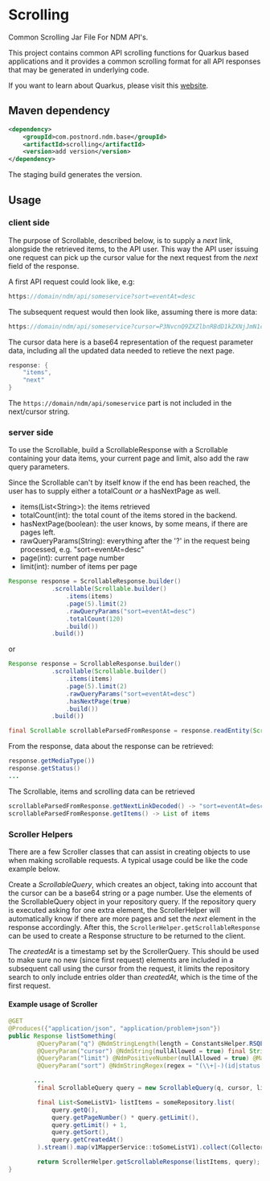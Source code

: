 # Scrolling

Common Scrolling Jar File For NDM API's.

This project contains common API scrolling functions for Quarkus based
applications and it provides a common scrolling format for all API responses
that may be generated in underlying code.

If you want to learn about Quarkus, please visit this [website](
https://quarkus.io).

## Maven dependency

```xml
<dependency>
    <groupId>com.postnord.ndm.base</groupId>
    <artifactId>scrolling</artifactId>
    <version>add version</version>
</dependency>
```

The staging build generates the version.

## Usage

### client side

The purpose of Scrollable, described below, is to supply a _*next*_ link,
alongside the retrieved items, to the API user. This way the API user issuing
one request can pick up the cursor value for the next request from the _*next*_
field of the response.

A first API request could look like, e.g:

```java
https://domain/ndm/api/someservice?sort=eventAt=desc
```

The subsequent request would then look like, assuming there is more data:

```java
https://domain/ndm/api/someservice?cursor=P3NvcnQ9ZXZlbnRBdD1kZXNjJmN1cnNvcj02JnBhZ2Vfc2l6ZT0y
```

The cursor data here is a base64 representation of the request parameter data,
including all the updated data needed to retieve the next page.

```java
response: {
    "items",
    "next"
}
```

The `https://domain/ndm/api/someservice` part is not included in the next/cursor
string.

### server side

To use the Scrollable, build a ScrollableResponse with a Scrollable containing
your data items, your current page and limit, also add the raw query parameters.

Since the Scrollable can't by itself know if the end has been reached, the user
has to supply either a totalCount _*or*_ a hasNextPage as well.

- items(List\<String\>): the items retrieved
- totalCount(int): the total count of the items stored in the backend.
- hasNextPage(boolean): the user knows, by some means, if there are pages left.
- rawQueryParams(String): everything after the '?' in the request being
  processed, e.g. "sort=eventAt=desc"
- page(int): current page number
- limit(int): number of items per page

```java
Response response = ScrollableResponse.builder()
            .scrollable(Scrollable.builder()
                .items(items)
                .page(5).limit(2)
                .rawQueryParams("sort=eventAt=desc")
                .totalCount(120)
                .build())
            .build())
```

or

```java
Response response = ScrollableResponse.builder()
            .scrollable(Scrollable.builder()
                .items(items)
                .page(5).limit(2)
                .rawQueryParams("sort=eventAt=desc")
                .hasNextPage(true)
                .build())
            .build())
```

```java
final Scrollable scrollableParsedFromResponse = response.readEntity(Scrollable.class);
```

From the response, data about the response can be retrieved:

```java
response.getMediaType())
response.getStatus()
...
```

The Scrollable, items and scrolling data can be retrieved

```java
scrollableParsedFromResponse.getNextLinkDecoded() -> "sort=eventAt=desc&cursor=6&limit=2"
scrollableParsedFromResponse.getItems() -> List of items
```

### Scroller Helpers

There are a few Scroller classes that can assist in creating objects to use
when making scrollable requests. A typical usage could be like the code example
below.

Create a _*ScrollableQuery*_, which creates an object, taking into account
that the cursor can be a base64 string or a page number. Use the elements of
the ScrollableQuery object in your repository query.
If the repository query is executed asking for one extra element,
the ScrollerHelper will automatically know if there are more pages and set
the _*next*_ element in the response accordingly.
After this, the `ScrollerHelper.getScrollableResponse` can be used to
create a Response structure to be returned to the client.

The _*createdAt*_ is a timestamp set by the ScrollerQuery.
This should be used to make sure no new (since first request) elements are
included in a subsequent call using the cursor from the request, it limits
the repository search to only include entries older than _*createdAt*_,
which is the time of the first request.

#### Example usage of Scroller

<!-- markdownlint-disable MD013 -->
```java
@GET
@Produces({"application/json", "application/problem+json"})
public Response listSomething(
        @QueryParam("q") @NdmStringLength(length = ConstantsHelper.RSQL_FILTER_MAX_LENGTH, nullAllowed = true) final String q,
        @QueryParam("cursor") @NdmString(nullAllowed = true) final String cursor,
        @QueryParam("limit") @NdmPositiveNumber(nullAllowed = true) @Max(ConstantsHelper.MAX_PAGE_SIZE) @DefaultValue("100") final Integer limit,
        @QueryParam("sort") @NdmStringRegex(regex = "(\\+|-)(id|status|name|type)", nullAllowed = true) @DefaultValue("+id") final String sort) {

       ...
        final ScrollableQuery query = new ScrollableQuery(q, cursor, limit, sort);

        final List<SomeListV1> listItems = someRepository.list(
            query.getQ(),
            query.getPageNumber() * query.getLimit(),
            query.getLimit() + 1,
            query.getSort(),
            query.getCreatedAt()
        ).stream().map(v1MapperService::toSomeListV1).collect(Collectors.toList());

        return ScrollerHelper.getScrollableResponse(listItems, query);
}
```
<!-- markdownlint-enable MD013 -->
